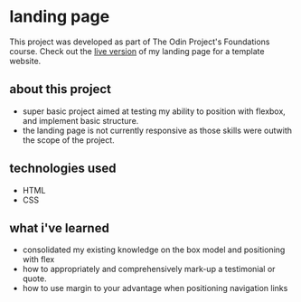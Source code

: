 # landing page

This project was developed as part of The Odin Project's Foundations course. Check out the [live version](https://silverwish.github.io/top-landing/) of my landing page for a template website.

## about this project

- super basic project aimed at testing my ability to position with flexbox, and implement basic structure.
- the landing page is not currently responsive as those skills were outwith the scope of the project.

## technologies used

- HTML
- CSS

## what i've learned

- consolidated my existing knowledge on the box model and positioning with flex
- how to appropriately and comprehensively mark-up a testimonial or quote.
- how to use margin to your advantage when positioning navigation links
